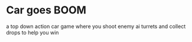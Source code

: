 # Car goes BOOM
 a top down action car game where you shoot enemy ai turrets and collect drops to help you win
